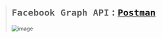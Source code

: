 ># `Facebook Graph API` : [`Postman`](https://gold-trinity-363196.postman.co/workspace/GitHub-Views-Tracker~d48918f1-45f9-4583-b551-b9e5c7e535d1/collection/14965750-aa1d2a9d-d2cd-4788-aa77-985dc177de9f?action=share&creator=14965750&active-environment=14965750-4c606cfa-2aa1-409b-841f-e6979a959081)
>
>![image](https://github.com/imvickykumar999/Facebook-Graph-API/assets/50515418/aab44aee-b149-40cd-8ca5-beab210ec44c)
